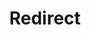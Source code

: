 ﻿---
layout: src/layouts/Redirect.astro
title: Redirect
redirect: /docs/projects/variables/system-variables
pubDate:  2023-01-01
navSearch: false
navSitemap: false
navMenu: false
---
